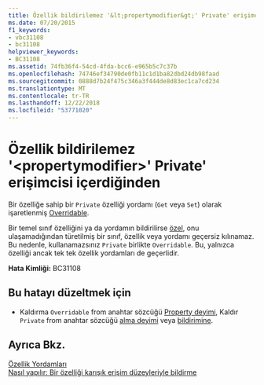 ```yaml
---
title: Özellik bildirilemez '&lt;propertymodifier&gt;' Private' erişimcisi içerdiğinden
ms.date: 07/20/2015
f1_keywords:
- vbc31108
- bc31108
helpviewer_keywords:
- BC31108
ms.assetid: 74fb36f4-54cd-4fda-bcc6-e965b5c7c37b
ms.openlocfilehash: 74746ef34790de0fb11c1d1ba82dbd24db98faad
ms.sourcegitcommit: 0888d7b24f475c346a3f444de8d83ec1ca7cd234
ms.translationtype: MT
ms.contentlocale: tr-TR
ms.lasthandoff: 12/22/2018
ms.locfileid: "53771020"
---
```

# <a name="property-cannot-be-declared-ltpropertymodifiergt-because-it-contains-a-private-accessor"></a>Özellik bildirilemez '&lt;propertymodifier&gt;' Private' erişimcisi içerdiğinden
Bir özelliğe sahip bir `Private` özelliği yordamı (`Get` veya `Set`) olarak işaretlenmiş [Overridable](../../visual-basic/language-reference/modifiers/overridable.md).  
  
 Bir temel sınıf özelliğini ya da yordamın bildirilirse [özel](../../visual-basic/language-reference/modifiers/private.md), onu ulaşamadığından türetilmiş bir sınıf, özellik veya yordamı geçersiz kılınamaz. Bu nedenle, kullanamazsınız `Private` birlikte `Overridable`. Bu, yalnızca özelliği ancak tek tek özellik yordamları de geçerlidir.  
  
 **Hata Kimliği:** BC31108  
  
## <a name="to-correct-this-error"></a>Bu hatayı düzeltmek için  
  
-   Kaldırma `Overridable` from anahtar sözcüğü [Property deyimi](../../visual-basic/language-reference/statements/property-statement.md), Kaldır `Private` from anahtar sözcüğü [alma deyimi](../../visual-basic/language-reference/statements/get-statement.md) veya [bildirimine](../../visual-basic/language-reference/statements/set-statement.md).  
  
## <a name="see-also"></a>Ayrıca Bkz.  
 [Özellik Yordamları](../../visual-basic/programming-guide/language-features/procedures/property-procedures.md)  
 [Nasıl yapılır: Bir özelliği karışık erişim düzeyleriyle bildirme](../../visual-basic/programming-guide/language-features/procedures/how-to-declare-a-property-with-mixed-access-levels.md)
